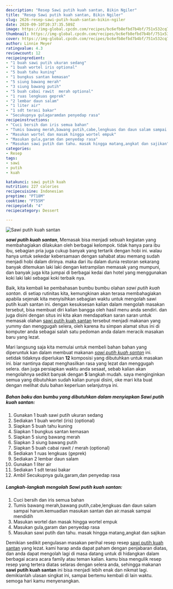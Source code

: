 ```yaml
---
description: "Resep Sawi putih kuah santan, Bikin Ngiler"
title: "Resep Sawi putih kuah santan, Bikin Ngiler"
slug: 2626-resep-sawi-putih-kuah-santan-bikin-ngiler
date: 2020-09-10T10:37:35.589Z
image: https://img-global.cpcdn.com/recipes/bc6efb8efbd7b4bf/751x532cq70/sawi-putih-kuah-santan-foto-resep-utama.jpg
thumbnail: https://img-global.cpcdn.com/recipes/bc6efb8efbd7b4bf/751x532cq70/sawi-putih-kuah-santan-foto-resep-utama.jpg
cover: https://img-global.cpcdn.com/recipes/bc6efb8efbd7b4bf/751x532cq70/sawi-putih-kuah-santan-foto-resep-utama.jpg
author: Linnie Meyer
ratingvalue: 4.3
reviewcount: 12
recipeingredient:
- "1 buah sawi putih ukuran sedang"
- "1 buah wortel iris optional"
- "5 buah tahu kuning"
- "1 bungkus santan kemasan"
- "5 siung bawang merah"
- "3 siung bawang putih"
- "5 buah cabai rawit  merah optional"
- "1 ruas lengkuas geprek"
- "2 lembar daun salam"
- "1 liter air"
- "1 sdt terasi bakar"
- "Secukupnya gulagaramdan penyedap rasa"
recipeinstructions:
- "Cuci bersih dan iris semua bahan"
- "Tumis bawang merah,bawang putih,cabe,lengkuas dan daun salam sampai harum.kemuadian masukan santan dan air.masak sampai mendidih"
- "Masukan wortel dan masak hingga wortel empuk"
- "Masukan gula,garam dan penyedap rasa"
- "Masukan sawi putih dan tahu. masak hingga matang,angkat dan sajikan"
categories:
- Resep
tags:
- sawi
- putih
- kuah

katakunci: sawi putih kuah 
nutrition: 227 calories
recipecuisine: Indonesian
preptime: "PT18M"
cooktime: "PT55M"
recipeyield: "4"
recipecategory: Dessert

---
```



![Sawi putih kuah santan](https://img-global.cpcdn.com/recipes/bc6efb8efbd7b4bf/751x532cq70/sawi-putih-kuah-santan-foto-resep-utama.jpg)

<b><i>sawi putih kuah santan</i></b>, Memasak bisa menjadi sebuah kegiatan yang membahagiakan dilakukan oleh berbagai kelompok. tidak hanya para ibu ibu, sebagian pria juga cukup banyak yang tertarik dengan hobi ini. walau hanya untuk sekedar kebersamaan dengan sahabat atau memang sudah menjadi hobi dalam dirinya. maka dari itu dalam dunia restoran sekarang banyak ditemukan laki laki dengan ketrampilan memasak yang mumpuni, dan banyak juga kita jumpai di berbagai kedai dan hotel yang menggunakan koki laki laki sebagai koki terbaik nya.

Baik, kita kembali ke pembahasan bumbu bumbu olahan <i>sawi putih kuah santan</i>. di setiap rutinitas kita, kemungkinan akan terasa membahagiakan apabila sejenak kita menyisihkan sebagian waktu untuk mengolah sawi putih kuah santan ini. dengan kesuksesan kalian dalam mengolah masakan tersebut, bisa membuat diri kalian bangga oleh hasil menu anda sendiri. dan juga disini dengan situs ini kita akan mendapatkan saran saran untuk memasak olahan <u>sawi putih kuah santan</u> tersebut menjadi makanan yang yummy dan menggugah selera, oleh karena itu simpan alamat situs ini di komputer anda sebagai salah satu pedoman anda dalam meracik masakan baru yang lezat.




Mari langsung saja kita memulai untuk membeli bahan bahan yang diperuntuk kan dalam membuat makanan <u><i>sawi putih kuah santan</i></u> ini. setidak tidaknya diperlukan <b>12</b> komposisi yang dibutuhkan untuk masakan ini. biar nantinya dapat menghasilkan rasa yang lezat dan menggugah selera. dan juga persiapkan waktu anda sesaat, sebab kalian akan mengolahnya sedikit banyak dengan <b>5</b> langkah mudah. saya menginginkan semua yang dibutuhkan sudah kalian punyai disini, oke mari kita buat dengan melihat dulu bahan keperluan selanjutnya ini.

<!--inarticleads1-->

##### Bahan baku dan bumbu yang dibutuhkan dalam menyiapkan Sawi putih kuah santan:

1. Gunakan 1 buah sawi putih ukuran sedang
1. Sediakan 1 buah wortel (iris) (optional)
1. Siapkan 5 buah tahu kuning
1. Siapkan 1 bungkus santan kemasan
1. Siapkan 5 siung bawang merah
1. Siapkan 3 siung bawang putih
1. Siapkan 5 buah cabai rawit / merah (optional)
1. Sediakan 1 ruas lengkuas (geprek)
1. Sediakan 2 lembar daun salam
1. Gunakan 1 liter air
1. Sediakan 1 sdt terasi bakar
1. Ambil Secukupnya gula,garam,dan penyedap rasa




<!--inarticleads2-->

##### Langkah-langkah mengolah Sawi putih kuah santan:

1. Cuci bersih dan iris semua bahan
1. Tumis bawang merah,bawang putih,cabe,lengkuas dan daun salam sampai harum.kemuadian masukan santan dan air.masak sampai mendidih
1. Masukan wortel dan masak hingga wortel empuk
1. Masukan gula,garam dan penyedap rasa
1. Masukan sawi putih dan tahu. masak hingga matang,angkat dan sajikan




Demikian sedikit pengulasan masakan perihal resep resep <u>sawi putih kuah santan</u> yang lezat. kami harap anda dapat paham dengan penjabaran diatas, dan anda dapat mengolah lagi di masa datang untuk di hidangkan dalam berbagai acara acara family atau teman kalian. kamu bisa mengulik resep resep yang tertera diatas selaras dengan selera anda, sehingga makanan <b>sawi putih kuah santan</b> ini bisa menjadi lebih enak dan nikmat lagi. demikianlah ulasan singkat ini, sampai bertemu kembali di lain waktu. semoga hari kamu menyenangkan.
